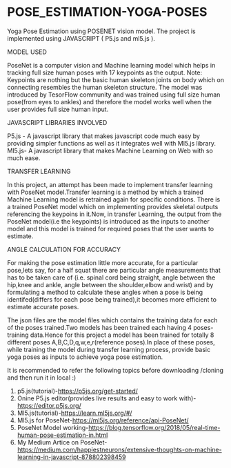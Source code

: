 # POSE_ESTIMATION-YOGA-POSES
Yoga Pose Estimation using POSENET vision model. The project is implemented using JAVASCRIPT ( P5.js and ml5.js ). 

MODEL USED

PoseNet is a computer vision and Machine learning model which helps in tracking full size human poses with 17 keypoints as the output.
Note: Keypoints are nothing but the basic human skeleton joints on body which on connecting resembles the human skeleton structure. 
The model was introduced by TesorFlow community and was trained using full size human pose(from eyes to ankles) and therefore the model works well when the user provides full size human input.

JAVASCRIPT LIBRARIES INVOLVED

P5.js - A javascript library that makes javascript code much easy by providing simpler functions as well as it integrates well with Ml5.js library.
Ml5.js- A javascript library that makes Machine Learning on Web with so much ease.

TRANSFER LEARNING

In this project, an attempt has been made to implement transfer learning with PoseNet model.Transfer learning is a method by which a trained Machine Learning model is retrained again for specific conditions. There is a trained PoseNet model which on implementing provides skeletal outputs referencing the keypoins in it.Now, in transfer Learning, the output from the PoseNet model(i.e the keypoints) is introduced as the inputs to another model and this model is trained for required poses that the user wants to estimate.   

ANGLE CALCULATION FOR ACCURACY

For making the pose estimation little more accurate, for a particular pose,lets say, for a half squat there are particular angle measurements that has to be taken care of (i.e. spinal cord being straight, angle between the hip,knee and ankle, angle between the shoulder,elbow and wrist) and by formulating a method to calculate these angles when a pose is being identifed(differs for each pose being trained),it becomes more efficient to estimate accurate poses. 

The json files are the model files which contains the training data for each of the poses trained.Two models has been trained each having 4 poses-training data.Hence for this project a model has been trained for totally 8 different poses A,B,C,D,q,w,e,r(reference poses).In place of these poses, while training the model during transfer learning process, provide basic yoga poses as inputs to achieve yoga pose estimation.

It is recommended to refer the following topics before downloading /cloning and then run it in local :)
1. p5.js(tutorial)-https://p5js.org/get-started/
2. Onine P5.js editor(provides live results and easy to work with)-https://editor.p5js.org/
3. Ml5.js(tutorial)-https://learn.ml5js.org/#/
4. Ml5.js for PoseNet-https://ml5js.org/reference/api-PoseNet/
5. PoseNet Model working-https://blog.tensorflow.org/2018/05/real-time-human-pose-estimation-in.html
6. My Medium Artice on PoseNet-https://medium.com/happiestneurons/extensive-thoughts-on-machine-learning-in-javascript-878802398459

